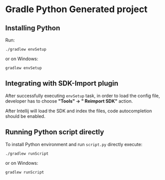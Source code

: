 # Gradle Python Generated project

## Installing Python

Run:

```commandline
./gradlew envSetup
```

or on Windows:

```commandline
gradlew envSetup
```

## Integrating with SDK-Import plugin

After successfully executing `envSetup` task, in order to load the config file, developer has to choose **"Tools" -> "
Reimport SDK"** action.

After Intellij will load the SDK and index the files, code autocompletion should be enabled.

## Running Python script directly

To install Python environment and run `script.py` directly execute:

```commandline
./gradlew runScript
```

or on Windows:

```commandline
gradlew runScript
```
